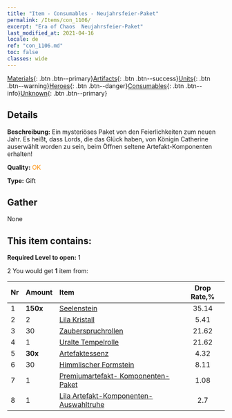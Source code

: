 ```yaml
---
title: "Item - Consumables - Neujahrsfeier-Paket"
permalink: /Items/con_1106/
excerpt: "Era of Chaos  Neujahrsfeier-Paket"
last_modified_at: 2021-04-16
locale: de
ref: "con_1106.md"
toc: false
classes: wide
---
```

 [Materials](/de/Items/){: .btn .btn--primary}[Artifacts](/de/Items/Artifacts/){: .btn .btn--success}[Units](/de/Items/Units/){: .btn .btn--warning}[Heroes](/de/Items/Heroes/){: .btn .btn--danger}[Consumables](/de/Items/Consumables/){: .btn .btn--info}[Unknown](/de/Items/Unknown/){: .btn .btn--primary}

## Details
 **Beschreibung:** Ein mysteriöses Paket von den Feierlichkeiten zum neuen Jahr. Es heißt, dass Lords, die das Glück haben, von Königin Catherine auserwählt worden zu sein, beim Öffnen seltene Artefakt-Komponenten erhalten!

 **Quality:** <span style="color: #FF8C00">OK</span>

 **Type:** Gift

## Gather

  None

## This item contains:

 **Required Level to open:** 1

 2 You would get **1** item  from:

  | Nr | Amount |     Item    | Drop Rate,% |
  |:---|:-------|:------------|:---------:|
  | 1 |  **150x** | [Seelenstein ](/de/Items/con_923/) | 35.14 | 
  | 2 | 2 | [Lila Kristall](/de/Items/con_720/) | 5.41 | 
  | 3 | 30 | [Zauberspruchrollen](/de/Items/con_694/) | 21.62 | 
  | 4 | 1 | [Uralte Tempelrolle](/de/Items/con_697/) | 21.62 | 
  | 5 |  **30x** | [Artefaktessenz](/de/Items/con_905/) | 4.32 | 
  | 6 | 30 | [Himmlischer Formstein](/de/Items/art_188/) | 8.11 | 
  | 7 | 1 | [Premiumartefakt- Komponenten-Paket](/de/Items/con_1507/) | 1.08 | 
  | 8 | 1 | [Lila Artefakt-Komponenten-Auswahltruhe](/de/Items/con_1612/) | 2.7 | 
